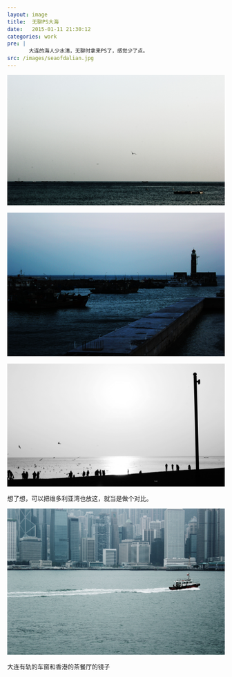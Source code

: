 ```yaml
---
layout: image
title:  无聊PS大海
date:   2015-01-11 21:30:12
categories: work
pre: | 
       大连的海人少水清，无聊时拿来PS了，感觉少了点。
src: /images/seaofdalian.jpg
---
```

![](/images/seaofdalian2.jpg)

![](/images/seaofdalian3.jpg)

![](/images/seaofdalian4.jpg)

想了想，可以把维多利亚湾也放这，就当是做个对比。

![](/images/victoriabay.jpg) 

大连有轨的车窗和香港的茶餐厅的镜子
